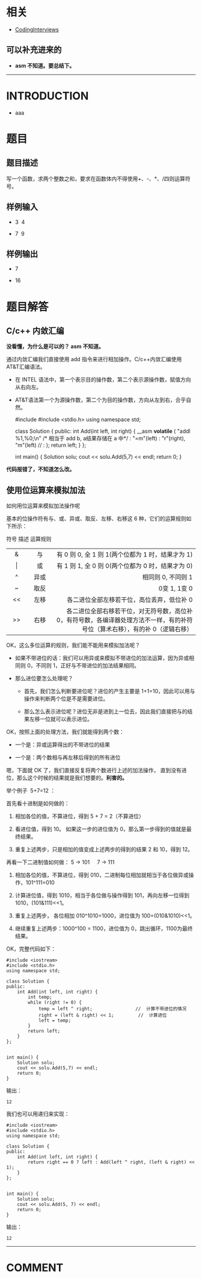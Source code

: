 

# 相关
- [CodingInterviews](https://github.com/gatieme/CodingInterviews)







## 可以补充进来的






  * **asm 不知道。要总结下。**





* * *





# INTRODUCTION






  * aaa





# 题目




## **题目描述**


写一个函数，求两个整数之和，要求在函数体内不得使用+、-、*、/四则运算符号。


## **样例输入**






  * 3  4


  * 7  9




## **样例输出**






  * 7


  * 16





# 题目解答




## C/c++ 内敛汇编


**没看懂，为什么是可以的？ asm 不知道。**

通过内敛汇编我们直接使用 add 指令来进行相加操作。C/c++内敛汇编使用 AT&T汇编语法。




  * 在 INTEL 语法中，第一个表示目的操作数，第二个表示源操作数，赋值方向从右向左。


  * AT&T语法第一个为源操作数，第二个为目的操作数，方向从左到右，合乎自然。




    #include <iostream>
    #include <stdio.h>
    using namespace std;

    class Solution {
    public:
    	int Add(int left, int right) {
    		__asm __volatile__
    			(
    			"addl %1,%0;\n"     /* 相当于 add b, a结果存储在 a 中*/
    			: "=m"(left)
    			: "r"(right), "m"(left)
    			//  :
    			);
    		return left;
    	}
    };


    int main() {
    	Solution solu;
    	cout << solu.Add(5,7) << endl;
    	return 0;
    }



**代码报错了，不知道怎么改。**




## 使用位运算来模拟加法


如何用位运算来模拟加法操作呢

基本的位操作符有与、或、异或、取反、左移、右移这 6 种，它们的运算规则如下所示：
<table >

<tr >
符号
描述
运算规则
</tr>

<tbody >
<tr >

<td style="width: 47px; text-align: center;" >&
</td>

<td style="width: 69px; text-align: center;" align="center" >与
</td>

<td style="width: 507px;" align="right" >有 0 则 0, 全 1 则 1(两个位都为 1 时，结果才为 1)
</td>
</tr>
<tr >

<td style="width: 47px; text-align: center;" >|
</td>

<td style="width: 69px; text-align: center;" align="center" >或
</td>

<td style="width: 507px;" align="right" >有 1 则 1, 全 0 则 0(两个位都为 0 时，结果才为 0)
</td>
</tr>
<tr >

<td style="width: 47px; text-align: center;" >^
</td>

<td style="width: 69px; text-align: center;" align="center" >异或
</td>

<td style="width: 507px;" align="right" >相同则 0, 不同则 1
</td>
</tr>
<tr >

<td style="width: 47px; text-align: center;" >~
</td>

<td style="width: 69px; text-align: center;" align="center" >取反
</td>

<td style="width: 507px;" align="right" >0变 1, 1变 0
</td>
</tr>
<tr >

<td style="width: 47px; text-align: center;" ><<
</td>

<td style="width: 69px; text-align: center;" align="center" >左移
</td>

<td style="width: 507px;" align="right" >各二进位全部左移若干位，高位丢弃，低位补 0
</td>
</tr>
<tr >

<td style="width: 47px; text-align: center;" >>>
</td>

<td style="width: 69px; text-align: center;" align="center" >右移
</td>

<td style="width: 507px;" align="right" >各二进位全部右移若干位，对无符号数，高位补 0，有符号数，各编译器处理方法不一样，有的补符号位（算术右移），有的补 0（逻辑右移）
</td>
</tr>
</tbody>
</table>
OK，这么多位运算的规则，我们能不能用来模拟加法呢？




  * 如果不带进位的话：我们可以用异或来模拟不带进位的加法运算，因为异或相同则 0，不同则 1，正好与不带进位的加法结果相同。


  * 那么进位要怎么处理呢？


    * 首先，我们怎么判断要进位呢？进位的产生主要是 1+1=10，因此可以用与操作来判断两个位是不是需要进位。


    * 那么怎么表示进位呢？进位无非是进到上一位去，因此我们直接把与的结果左移一位就可以表示进位。





OK，按照上面的处理方法，我们就能得到两个数：


  * 一个是：异或运算得出的不带进位的结果


  * 一个是：两个数相与再左移后得到的所有进位


嗯，下面就 OK 了，我们直接反复将两个数进行上述的加法操作， 直到没有进位，那么这个时候的结果就是我们想要的。**利害的。**

举个例子  5+7=12 ：

首先看十进制是如何做的：




  1. 相加各位的值，不算进位，得到 5 + 7 = 2（不算进位）


  2. 看进位值，得到 10。 如果这一步的进位值为 0，那么第一步得到的值就是最终结果。


  3. 重复上述两步，只是相加的值变成上述两步的得到的结果 2 和 10，得到 12。


再看一下二进制值如何做： 5 -> 101     7 -> 111


  1. 相加各位的值，不算进位，得到 010，二进制每位相加就相当于各位做异或操作，101^111=010


  2. 计算进位值，得到 1010，相当于各位做与操作得到 101，再向左移一位得到 1010，(101&111)<<1。


  3. 重复上述两步， 各位相加 010^1010=1000，进位值为 100=(010&1010)<<1。


  4. 继续重复上述两步：1000^100 = 1100，进位值为 0，跳出循环，1100为最终结果。


OK，完整代码如下：


    #include <iostream>
    #include <stdio.h>
    using namespace std;

    class Solution {
    public:
    	int Add(int left, int right) {
    		int temp;
    		while (right != 0) {
    			temp = left ^ right;                //  计算不带进位的情况
    			right = (left & right) << 1;         //  计算进位
    			left = temp;
    		}
    		return left;
    	}
    };


    int main() {
    	Solution solu;
    	cout << solu.Add(5,7) << endl;
    	return 0;
    }



输出：


    12


我们也可以用递归来实现：


    #include <iostream>
    #include <stdio.h>
    using namespace std;

    class Solution {
    public:
    	int Add(int left, int right) {
    		return right == 0 ? left : Add(left ^ right, (left & right) << 1);
    	}
    };


    int main() {
    	Solution solu;
    	cout << solu.Add(5, 7) << endl;
    	return 0;
    }



输出：


    12












* * *





# COMMENT

